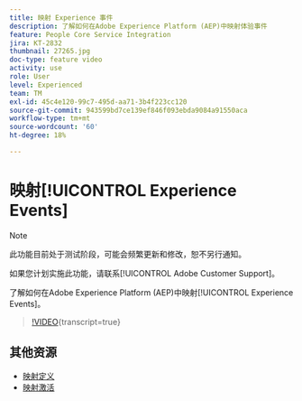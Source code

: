 ```yaml
---
title: 映射 Experience 事件
description: 了解如何在Adobe Experience Platform (AEP)中映射体验事件
feature: People Core Service Integration
jira: KT-2832
thumbnail: 27265.jpg
doc-type: feature video
activity: use
role: User
level: Experienced
team: TM
exl-id: 45c4e120-99c7-495d-aa71-3b4f223cc120
source-git-commit: 943599bd7ce139ef846f093ebda9084a91550aca
workflow-type: tm+mt
source-wordcount: '60'
ht-degree: 18%

---
```


# 映射[!UICONTROL Experience Events]

>[!NOTE]
>
>此功能目前处于测试阶段，可能会频繁更新和修改，恕不另行通知。
>
>如果您计划实施此功能，请联系[!UICONTROL Adobe Customer Support]。

了解如何在Adobe Experience Platform (AEP)中映射[!UICONTROL Experience Events]。

>[!VIDEO](https://video.tv.adobe.com/v/27265?learn=on){transcript=true}

## 其他资源

* [映射定义](https://experienceleague.adobe.com/docs/campaign-standard/using/integrating-with-adobe-cloud/adobe-experience-platform/data-connector/aep-mapping-definition.html)
* [映射激活](https://experienceleague.adobe.com/docs/campaign-standard/using/integrating-with-adobe-cloud/adobe-experience-platform/data-connector/aep-mapping-activation.html)
